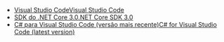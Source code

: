 * [<span data-ttu-id="2a6fe-101">Visual Studio Code</span><span class="sxs-lookup"><span data-stu-id="2a6fe-101">Visual Studio Code</span></span>](https://code.visualstudio.com/download)
* [<span data-ttu-id="2a6fe-102">SDK do .NET Core 3.0</span><span class="sxs-lookup"><span data-stu-id="2a6fe-102">.NET Core SDK 3.0</span></span>](https://dotnet.microsoft.com/download/dotnet-core/3.0)
* [<span data-ttu-id="2a6fe-103">C# para Visual Studio Code (versão mais recente)</span><span class="sxs-lookup"><span data-stu-id="2a6fe-103">C# for Visual Studio Code (latest version)</span></span>](https://marketplace.visualstudio.com/items?itemName=ms-vscode.csharp)